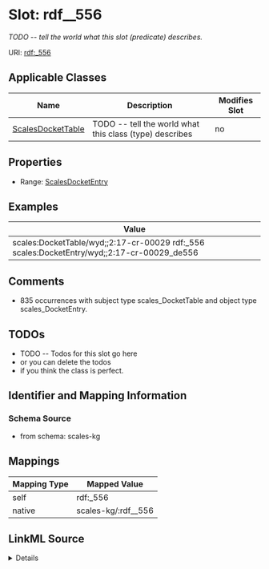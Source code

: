 

# Slot: rdf__556


_TODO -- tell the world what this slot (predicate) describes._





URI: [rdf:_556](http://www.w3.org/1999/02/22-rdf-syntax-ns#_556)



<!-- no inheritance hierarchy -->





## Applicable Classes

| Name | Description | Modifies Slot |
| --- | --- | --- |
| [ScalesDocketTable](../classes/ScalesDocketTable.md) | TODO -- tell the world what this class (type) describes |  no  |







## Properties

* Range: [ScalesDocketEntry](../classes/ScalesDocketEntry.md)






## Examples

| Value |
| --- |
| scales:DocketTable/wyd;;2:17-cr-00029 rdf:_556 scales:DocketEntry/wyd;;2:17-cr-00029_de556 |

## Comments

* 835 occurrences with subject type scales_DocketTable and object type scales_DocketEntry.

## TODOs

* TODO -- Todos for this slot go here
* or you can delete the todos
* if you think the class is perfect.

## Identifier and Mapping Information







### Schema Source


* from schema: scales-kg




## Mappings

| Mapping Type | Mapped Value |
| ---  | ---  |
| self | rdf:_556 |
| native | scales-kg/:rdf__556 |




## LinkML Source

<details>
```yaml
name: rdf__556
description: TODO -- tell the world what this slot (predicate) describes.
todos:
- TODO -- Todos for this slot go here
- or you can delete the todos
- if you think the class is perfect.
comments:
- 835 occurrences with subject type scales_DocketTable and object type scales_DocketEntry.
examples:
- value: scales:DocketTable/wyd;;2:17-cr-00029 rdf:_556 scales:DocketEntry/wyd;;2:17-cr-00029_de556
from_schema: scales-kg
rank: 1000
slot_uri: rdf:_556
alias: rdf__556
domain_of:
- scales_DocketTable
range: scales_DocketEntry

```
</details>